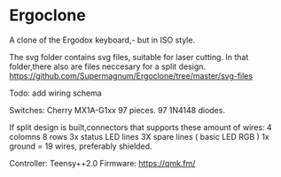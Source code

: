# Ergoclone
A clone of the Ergodox keyboard,- but in ISO style.

The svg folder contains svg files, suitable for laser cutting. In that folder,there also are files neccesary for a split design.
https://github.com/Supermagnum/Ergoclone/tree/master/svg-files

Todo:
add wiring schema

Switches: Cherry MX1A-G1xx 97 pieces.
97 1N4148 diodes.

If split design is built,connectors that supports these amount of wires:
4 colomns 8 rows
3x status LED lines
3X spare lines ( basic LED RGB )
1x ground
= 19 wires, preferably shielded.

Controller:
Teensy++2.0
Firmware:
https://qmk.fm/
